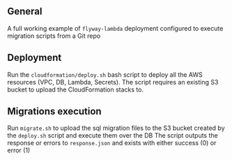## General
A full working example of `flyway-lambda` deployment configured to execute migration scripts from a Git repo  

## Deployment
Run the `cloudformation/deploy.sh` bash script to deploy all the AWS resources (VPC, DB, Lambda, Secrets).
The script requires an existing S3 bucket to upload the CloudFormation stacks to.

## Migrations execution
Run `migrate.sh` to upload the sql migration files to the S3 bucket created by the `deploy.sh` script and execute them over the DB
The script outputs the response or errors to `response.json` and exists with either success (0) or error (1) 
